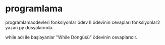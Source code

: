 # programlama
programlamaodevleri
fonksiyonlar ödev II ödevinin cevapları fonksiyonlar2 yazan py dosyalarında.

while adı ile başlayanlar "While Döngüsü" ödevinin cevaplarıdır.
